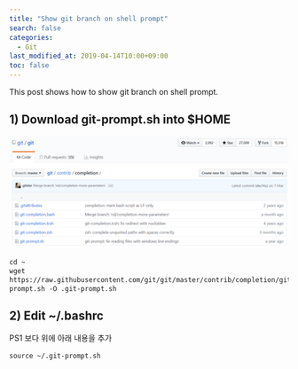 ```yaml
---
title: "Show git branch on shell prompt"
search: false
categories:
  - Git
last_modified_at: 2019-04-14T10:00+09:00
toc: false
---
```


This post shows how to show git branch on shell prompt.

## 1) Download git-prompt.sh into $HOME
![git-prompt.sh](https://github.com/unipark00/tekrepo/blob/master/_posts/20190414_151029.png?raw=true)
```console
cd ~
wget https://raw.githubusercontent.com/git/git/master/contrib/completion/git-prompt.sh -O .git-prompt.sh
```
## 2) Edit ~/.bashrc
PS1 보다 위에 아래 내용을 추가
```console
source ~/.git-prompt.sh
```
